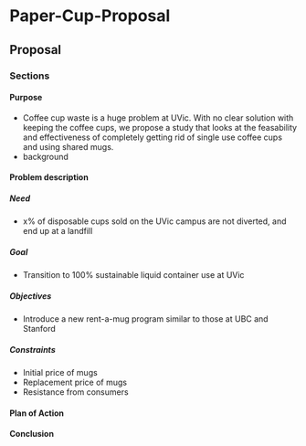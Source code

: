 # Paper-Cup-Proposal

## Proposal

### Sections

#### Purpose

 - Coffee cup waste is a huge problem at UVic. With no clear solution with keeping the coffee cups, we propose a study that looks at the feasability and effectiveness of completely getting rid of single use coffee cups and using shared mugs.
 - background

#### Problem description

##### Need

 - x% of disposable cups sold on the UVic campus are not diverted, and end up at a landfill

##### Goal

 - Transition to 100% sustainable liquid container use at UVic

##### Objectives

 - Introduce a new rent-a-mug program similar to those at UBC and Stanford

##### Constraints

 - Initial price of mugs
 - Replacement price of mugs
 - Resistance from consumers

#### Plan of Action

#### Conclusion
